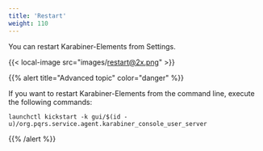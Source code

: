 ```yaml
---
title: 'Restart'
weight: 110
---
```


You can restart Karabiner-Elements from Settings.

{{< local-image src="images/restart@2x.png" >}}

{{% alert title="Advanced topic" color="danger" %}}

If you want to restart Karabiner-Elements from the command line, execute the following commands:

```shell
launchctl kickstart -k gui/$(id -u)/org.pqrs.service.agent.karabiner_console_user_server
```

{{% /alert %}}
